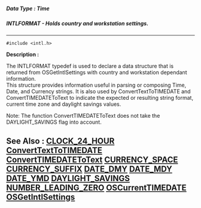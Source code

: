 ##### Data Type : Time
##### INTLFORMAT - Holds country and workstation settings.
---
```
#include <intl.h>
```
**Description :**

The INTLFORMAT typedef is used to declare a data structure that is returned 
from OSGetIntlSettings with country and workstation dependant information.  
This structure provides information useful in parsing or composing Time, Date, 
and Currency strings.  It is also used by ConvertTextToTIMEDATE and 
ConvertTIMEDATEToText to indicate the expected or resulting string format, 
current time zone and daylight savings values.

Note: The function ConvertTIMEDATEToText does not take the DAYLIGHT_SAVINGS 
flag  into account.

**See Also :**
[CLOCK_24_HOUR](/domino-c-api-docs/reference/Symb/CLOCK_24_HOUR)
[ConvertTextToTIMEDATE](/domino-c-api-docs/reference/Func/ConvertTextToTIMEDATE)
[ConvertTIMEDATEToText](/domino-c-api-docs/reference/Func/ConvertTIMEDATEToText)
[CURRENCY_SPACE](/domino-c-api-docs/reference/Symb/CURRENCY_SPACE)
[CURRENCY_SUFFIX](/domino-c-api-docs/reference/Symb/CURRENCY_SUFFIX)
[DATE_DMY](/domino-c-api-docs/reference/Symb/DATE_DMY)
[DATE_MDY](/domino-c-api-docs/reference/Symb/DATE_MDY)
[DATE_YMD](/domino-c-api-docs/reference/Symb/DATE_YMD)
[DAYLIGHT_SAVINGS](/domino-c-api-docs/reference/Symb/DAYLIGHT_SAVINGS)
[NUMBER_LEADING_ZERO](/domino-c-api-docs/reference/Symb/NUMBER_LEADING_ZERO)
[OSCurrentTIMEDATE](/domino-c-api-docs/reference/Func/OSCurrentTIMEDATE)
[OSGetIntlSettings](/domino-c-api-docs/reference/Func/OSGetIntlSettings)
---
